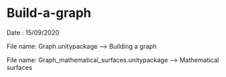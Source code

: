 # Build-a-graph

Date : 15/09/2020

File name: Graph.unitypackage --> Building a graph

File name: Graph_mathematical_surfaces.unitypackage -->  Mathematical surfaces

